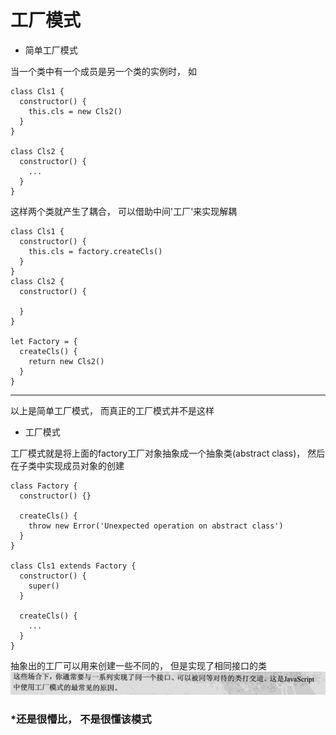 # 工厂模式

- 简单工厂模式

当一个类中有一个成员是另一个类的实例时， 如

```
class Cls1 {
  constructor() {
    this.cls = new Cls2()
  }
}

class Cls2 {
  constructor() {
    ...
  }
}
```
这样两个类就产生了耦合， 可以借助中间'工厂'来实现解耦

```
class Cls1 {
  constructor() {
    this.cls = factory.createCls()
  }
}
class Cls2 {
  constructor() {

  }
}

let Factory = {
  createCls() {
    return new Cls2()
  }
}
```

----------------------------------------------------------------------
以上是简单工厂模式， 而真正的工厂模式并不是这样

- 工厂模式

工厂模式就是将上面的factory工厂对象抽象成一个抽象类(abstract class)， 然后在子类中实现成员对象的创建
```
class Factory {
  constructor() {}

  createCls() {
    throw new Error('Unexpected operation on abstract class')
  }
}

class Cls1 extends Factory {
  constructor() {
    super()
  }

  createCls() {
    ...
  }
}
```

抽象出的工厂可以用来创建一些不同的， 但是实现了相同接口的类
![使用情况](../../images/gc1.png)

### *还是很懵比， 不是很懂该模式
